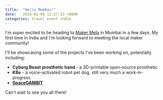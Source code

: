 ```yaml
---
title:  "Hello Mumbai!"
date:   2018-01-08 12:27:13 +0800
categories: travel event india
---
```

I'm super excited to be heading to [Maker Mela](http://www.makermela.com/) in Mumbai in a few days. My first time in India and I'm looking forward to meeting the local maker community!

I'll be showcasing some of the projects I've been working on, potentially including:

* **Cyborg Beast prosthetic hand** - a 3D-printable open-source prosthetic
* **K8e** - a voice-activated robot pet dog, still very much a work-in-progress
* **[SpaceGAMBIT](http://www.spacegambit.org)**

Can't wait to see you all there!